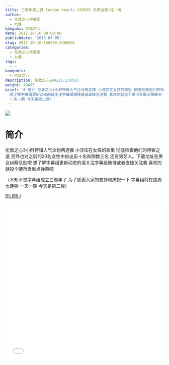 ```yaml
---
title: 三周年第二弹 london hearts 150505 外表选美+住一晚
author:
  - 伦敦之心字幕组
  - 九條
bangumi: 伦敦之心
date: 2017-10-16 00:00:00
publishdate: '2015-05-05'
slug: 2017-10-16-150505-2368691
categories:
  - 伦敦之心字幕组
  - 九條
tags:
  - ~
bangumis:
  - 伦敦之心
description: 伦敦之心&#8226;150505
weight: 49495
brief: '# 简介 伦敦之心3小时特辑人气企划两连推 小淳住在女性的家里 彻底检查他们的待客之道 另外也对之前的20名女性中排出前十名和倒数三名 还有男艺人。下载地址在男女纠察队贴吧
  想了解字幕组更新动态的请关注字幕组微博或者直接关注我 喜欢的就投个硬币贡献点弹幕吧 （不知不觉字幕组成立三周年了 为了感谢大家的支持和庆祝一下 字幕组将在这周七连弹
  一天一期 今天是第二弹）'
---
```


![](https://i.imgur.com/XuP5mIE.jpg)

# 简介  
伦敦之心3小时特辑人气企划两连推 小淳住在女性的家里 彻底检查他们的待客之道 另外也对之前的20名女性中排出前十名和倒数三名 还有男艺人。下载地址在男女纠察队贴吧 想了解字幕组更新动态的请关注字幕组微博或者直接关注我 喜欢的就投个硬币贡献点弹幕吧


（不知不觉字幕组成立三周年了 为了感谢大家的支持和庆祝一下 字幕组将在这周七连弹 一天一期 今天是第二弹）

  [BILIBILI](https://www.bilibili.com/video/av2368691/)


<div class="vcontainer">  <iframe class='video' src="//www.bilibili.com/blackboard/player.html?aid=2368691" width="100%" height="500" frameborder="0" allowfullscreen="allowfullscreen"></iframe></div>
